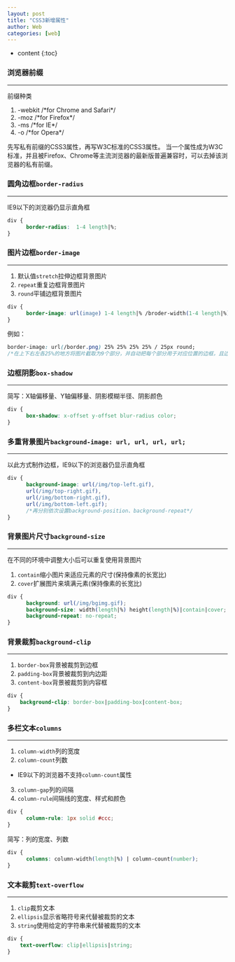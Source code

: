 ```yaml
---
layout: post
title: "CSS3新增属性"
author: Web
categories: [web]
---
```


* content
{:toc}

### 浏览器前缀
------

前缀种类

  1. -webkit /\*for Chrome and Safari\*/
  2. -moz    /\*for Firefox\*/
  3. -ms     /\*for IE\*/
  4. -o      /\*for Opera\*/

先写私有前缀的CSS3属性，再写W3C标准的CSS3属性。
当一个属性成为W3C标准，并且被Firefox、Chrome等主流浏览器的最新版普遍兼容时，可以去掉该浏览器的私有前缀。

### 圆角边框`border-radius`
--------

IE9以下的浏览器仍显示直角框

```CSS
div {
      border-radius:  1-4 length|%;
}
```

### 图片边框`border-image`
--------

  1. 默认值`stretch`拉伸边框背景图片
  2. `repeat`重复边框背景图片
  3. `round`平铺边框背景图片

```CSS
div {
      border-image: url(image) 1-4 length|% /broder-width(1-4 length|%) stretch | repeat | round
}
```

例如：

```CSS
border-image: url(/border.png) 25% 25% 25% 25% / 25px round;
/*在上下右左各25%的地方将图片截取为9个部分，并自动把每个部分用于对应位置的边框，且边框宽度为25像素，round表示平铺*/
```

### 边框阴影`box-shadow`
--------

简写：X轴偏移量、Y轴偏移量、阴影模糊半径、阴影颜色

```CSS
div {
      box-shadow: x-offset y-offset blur-radius color;
}
```

### 多重背景图片`background-image: url, url, url, url;`
--------

以此方式制作边框，IE9以下的浏览器仍显示直角框

```CSS
div {
      background-image: url(/img/top-left.gif),
      url(/img/top-right.gif),
      url(/img/bottom-right.gif),
      url(/img/bottom-left.gif);
      /*再分别依次设置background-position、background-repeat*/
}
```

### 背景图片尺寸`background-size`
--------

在不同的环境中调整大小后可以重复使用背景图片

 1. `contain`缩小图片来适应元素的尺寸(保持像素的长宽比)
 2. `cover`扩展图片来填满元素(保持像素的长宽比)

```CSS
div {
      background: url(/img/bgimg.gif);
      background-size: width(length|%) height(length|%)|contain|cover;
      background-repeat: no-repeat;
}
```

### 背景裁剪`background-clip`
--------

 1. `border-box`背景被裁剪到边框
 2. `padding-box`背景被裁剪到内边距
 3. `content-box`背景被裁剪到内容框

```CSS
div {
    background-clip: border-box|padding-box|content-box;
}
```

### 多栏文本`columns`
--------

1. `column-width`列的宽度
2. `column-count`列数
  * IE9以下的浏览器不支持`column-count`属性

3. `column-gap`列的间隔
4. `column-rule`间隔线的宽度、样式和颜色

```CSS
div {
      column-rule: 1px solid #ccc;
}
```

简写：列的宽度、列数

```CSS
div {
      columns: column-width(length|%) | column-count(number);
}
```

### 文本裁剪`text-overflow`
--------

 1. `clip`裁剪文本
 2. `ellipsis`显示省略符号来代替被裁剪的文本
 3. `string`使用给定的字符串来代替被裁剪的文本

```CSS
div {
    text-overflow: clip|ellipsis|string;
}
```
